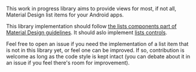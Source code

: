 This work in progress library aims to provide views for most, if not all, Material Design list items for your Android apps.

This library implementation should follow [the lists components part of Material Design guidelines](https://material.io/guidelines/components/lists.html). It should aslo implement [lists controls](https://material.io/guidelines/components/lists-controls.html).

Feel free to open an issue if you need the implementation of a list item that is not in this library yet, or feel one can be improved. If so, contribution is welcome as long as the code style is kept intact (you can debate about it in an issue if you feel there's room for improvement).